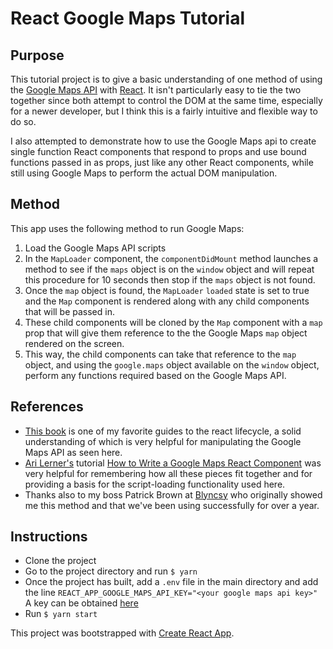 # React Google Maps Tutorial

## Purpose

This tutorial project is to give a basic understanding of one method of using the [Google Maps API](https://developers.google.com/maps/documentation/javascript/tutorial) with [React](https://reactjs.org/). It isn't particularly easy to tie the two together since both attempt to control the DOM  at the same time, especially for a newer developer, but I think this is a fairly intuitive and flexible way to do so.  

I also attempted to demonstrate how to use the Google Maps api to create single function React components that respond to props and use bound functions passed in as props, just like any other React components, while still using Google Maps to perform the actual DOM manipulation.  

## Method

This app uses the following method to run Google Maps:
1. Load the Google Maps API scripts
2. In the `MapLoader` component, the `componentDidMount` method launches a method to see if the `maps` object is on the `window` object and will repeat this procedure for 10 seconds then stop if the `maps` object is not found.
3. Once the `map` object is found, the `MapLoader` `loaded` state is set to true and the `Map` component is rendered along with any child components that will be passed in.
4. These child components will be cloned by the `Map` component with a `map` prop that will give them reference to the the Google Maps `map` object rendered on the screen.  
5.  This way, the child components can take that reference to the `map` object, and using the `google.maps` object available on the `window` object, perform any functions required based on the Google Maps API.

## References

* [This book](https://legacy.gitbook.com/book/developmentarc/react-indepth/details) is one of my favorite guides to the react lifecycle, a solid understanding of which is very helpful for manipulating the Google Maps API as seen here.
* [Ari Lerner's](https://twitter.com/auser) tutorial [How to Write a Google Maps React Component](https://www.fullstackreact.com/articles/how-to-write-a-google-maps-react-component/) was very helpful for remembering how all these pieces fit together and for providing a basis for the script-loading functionality used here.
* Thanks also to my boss Patrick Brown at [Blyncsy](https://www.blyncsy.com/) who originally showed me this method and that we've been using successfully for over a year.

## Instructions
* Clone the project
* Go to the project directory and run `$ yarn`
* Once the project has built, add a `.env` file in the main directory and add the line `REACT_APP_GOOGLE_MAPS_API_KEY="<your google maps api key>"`  A key can be obtained [here](https://developers.google.com/maps/documentation/javascript/get-api-key)
* Run `$ yarn start`


This project was bootstrapped with [Create React App](https://github.com/facebookincubator/create-react-app).

